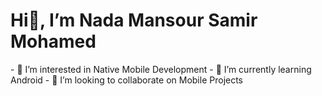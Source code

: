 <h1>                                                      Hi👋, I’m Nada Mansour Samir Mohamed</h1> 
- 👀 I’m interested in Native Mobile Development
- 🌱 I’m currently learning Android
- 💞️ I’m looking to collaborate on Mobile Projects

